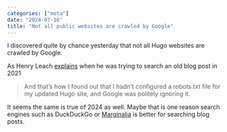 ```yaml
---
categories: ["meta"]
date: "2024-07-16"
title: "Not all public websites are crawled by Google"
---
```


I discovered quite by chance yesterday that not all Hugo websites are crawled by Google.

As Henry Leach [explains](https://www.henryleach.com/2021/10/configuring-and-theming-a-hugo-blog/#appearance) when he was trying to search an old blog post in 2021

> And that’s how I found out that I hadn’t configured a robots.txt file for my updated Hugo site, and Google was politely ignoring it.

It seems the same is true of 2024 as well.  Maybe that is one reason search engines such as DuckDuckGo or [Marginalia](https://search.marginalia.nu/) is better for searching blog posts.